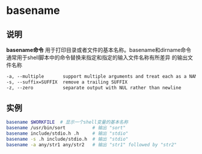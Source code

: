 # **basename**

## 说明

**basename命令** 用于打印目录或者文件的基本名称。basename和dirname命令通常用于shell脚本中的命令替换来指定和指定的输入文件名称有所差异
的输出文件名称

```markdown
-a, --multiple       support multiple arguments and treat each as a NAME
-s, --suffix=SUFFIX  remove a trailing SUFFIX
-z, --zero           separate output with NUL rather than newline

```

## 实例

```bash
basename $WORKFILE  # 显示一个shell变量的基本名称
basename /usr/bin/sort          # 输出 "sort"
basename include/stdio.h .h     # 输出 "stdio"
basename -s .h include/stdio.h  # 输出 "stdio"
basename -a any/str1 any/str2   # 输出 "str1" followed by "str2"
```
